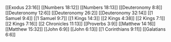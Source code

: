 [[Exodus 23:16]]
[[Numbers 18:12]]
[[Numbers 18:13]]
[[Deuteronomy 8:8]]
[[Deuteronomy 12:6]]
[[Deuteronomy 26:2]]
[[Deuteronomy 32:14]]
[[1 Samuel 9:4]]
[[1 Samuel 9:7]]
[[1 Kings 14:3]]
[[2 Kings 4:38]]
[[2 Kings 7:1]]
[[2 Kings 7:16]]
[[2 Chronicles 11:13]]
[[Proverbs 3:9]]
[[Matthew 14:16]]
[[Matthew 15:32]]
[[John 6:9]]
[[John 6:13]]
[[1 Corinthians 9:11]]
[[Galatians 6:6]]
